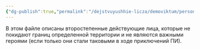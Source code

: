 ```yaml
---
{"dg-publish":true,"permalink":"/dejstvuyushhie-licza/demoviktum/personazhi-demoviktuma/","dgPassFrontmatter":true}
---
```



В этом файле описаны второстепенные действующие лица, которые не покидают границ определенной территории и не являются важными героями (если только они стали таковыми в ходе приключений ПИ).